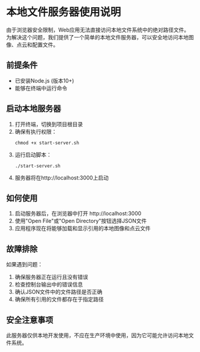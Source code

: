 # 本地文件服务器使用说明

由于浏览器安全限制，Web应用无法直接访问本地文件系统中的绝对路径文件。为解决这个问题，我们提供了一个简单的本地文件服务器，可以安全地访问本地图像、点云和配置文件。

## 前提条件

- 已安装Node.js (版本10+)
- 能够在终端中运行命令

## 启动本地服务器

1. 打开终端，切换到项目根目录
2. 确保有执行权限：
   ```
   chmod +x start-server.sh
   ```
3. 运行启动脚本：
   ```
   ./start-server.sh
   ```
4. 服务器将在http://localhost:3000上启动

## 如何使用

1. 启动服务器后，在浏览器中打开 http://localhost:3000 
2. 使用"Open File"或"Open Directory"按钮选择JSON文件
3. 应用程序现在将能够加载和显示引用的本地图像和点云文件

## 故障排除

如果遇到问题：

1. 确保服务器正在运行且没有错误
2. 检查控制台输出中的错误信息
3. 确认JSON文件中的文件路径是否正确
4. 确保所有引用的文件都存在于指定路径

## 安全注意事项

此服务器仅供本地开发使用，不应在生产环境中使用，因为它可能允许访问本地文件系统。 